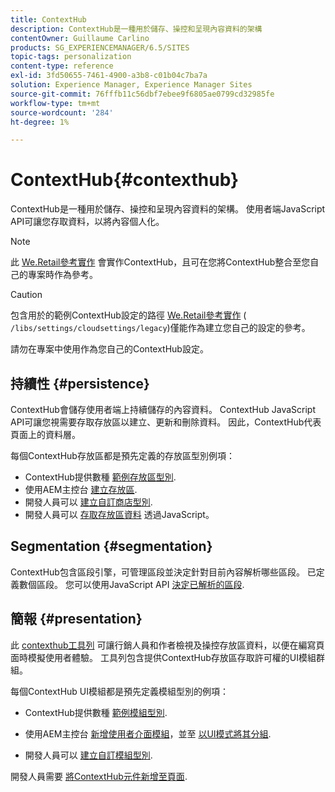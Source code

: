 ```yaml
---
title: ContextHub
description: ContextHub是一種用於儲存、操控和呈現內容資料的架構
contentOwner: Guillaume Carlino
products: SG_EXPERIENCEMANAGER/6.5/SITES
topic-tags: personalization
content-type: reference
exl-id: 3fd50655-7461-4900-a3b8-c01b04c7ba7a
solution: Experience Manager, Experience Manager Sites
source-git-commit: 76fffb11c56dbf7ebee9f6805ae0799cd32985fe
workflow-type: tm+mt
source-wordcount: '284'
ht-degree: 1%

---
```


# ContextHub{#contexthub}

ContextHub是一種用於儲存、操控和呈現內容資料的架構。 使用者端JavaScript API可讓您存取資料，以將內容個人化。

>[!NOTE]
>
>此 [We.Retail參考實作](/help/sites-developing/we-retail.md) 會實作ContextHub，且可在您將ContextHub整合至您自己的專案時作為參考。

>[!CAUTION]
>
>包含用於的範例ContextHub設定的路徑 [We.Retail參考實作](/help/sites-developing/we-retail.md) ( `/libs/settings/cloudsettings/legacy`)僅能作為建立您自己的設定的參考。
>
>請勿在專案中使用作為您自己的ContextHub設定。

## 持續性 {#persistence}

ContextHub會儲存使用者端上持續儲存的內容資料。 ContextHub JavaScript API可讓您視需要存取存放區以建立、更新和刪除資料。 因此，ContextHub代表頁面上的資料層。

每個ContextHub存放區都是預先定義的存放區型別例項：

* ContextHub提供數種 [範例存放區型別](/help/sites-developing/ch-samplestores.md).
* 使用AEM主控台 [建立存放區](ch-configuring.md#creating-a-contexthub-store).
* 開發人員可以 [建立自訂商店型別](/help/sites-developing/ch-extend.md#creating-custom-store-candidates).
* 開發人員可以 [存取存放區資料](/help/sites-developing/ch-adding.md#interacting-with-contexthub-stores) 透過JavaScript。

## Segmentation {#segmentation}

ContextHub包含區段引擎，可管理區段並決定針對目前內容解析哪些區段。 已定義數個區段。 您可以使用JavaScript API [決定已解析的區段](/help/sites-developing/ch-adding.md#determining-resolved-contexthub-segments).

## 簡報 {#presentation}

此 [contexthub工具列](/help/sites-authoring/ch-previewing.md) 可讓行銷人員和作者檢視及操控存放區資料，以便在編寫頁面時模擬使用者體驗。 工具列包含提供ContextHub存放區存取許可權的UI模組群組。

每個ContextHub UI模組都是預先定義模組型別的例項：

* ContextHub提供數種 [範例模組型別](/help/sites-developing/ch-samplemodules.md).
* 使用AEM主控台 [新增使用者介面模組](ch-configuring.md#adding-a-ui-module)，並至 [以UI模式將其分組](ch-configuring.md#adding-a-ui-mode).

* 開發人員可以 [建立自訂模組型別](/help/sites-developing/ch-extend.md#creating-contexthub-ui-module-types).

開發人員需要 [將ContextHub元件新增至頁面](/help/sites-developing/ch-adding.md).
